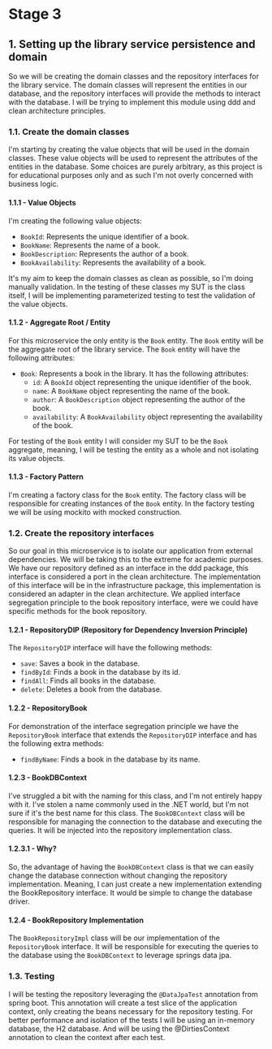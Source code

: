 # Stage 3

## 1. Setting up the library service persistence and domain
So we will be creating the domain classes and the repository interfaces for the library service. The domain classes will represent the entities in our database, and the repository interfaces will provide the methods to interact with the database.
I will be trying to implement this module using ddd and clean architecture principles.

### 1.1. Create the domain classes
I'm starting by creating the value objects that will be used in the domain classes. These value objects will be used to represent the attributes of the entities in the database.
Some choices are purely arbitrary, as this project is for educational purposes only and as such I'm not overly concerned with business logic.

#### 1.1.1 - Value Objects
I'm creating the following value objects:
- `BookId`: Represents the unique identifier of a book.
- `BookName`: Represents the name of a book.
- `BookDescription`: Represents the author of a book.
- `BookAvailability`: Represents the availability of a book.

It's my aim to keep the domain classes as clean as possible, so I'm doing manually validation. In the testing of these classes my SUT is the class itself, I will be implementing parameterized testing to test the validation of the value objects.

#### 1.1.2 - Aggregate Root / Entity
For this microservice the only entity is the `Book` entity. The `Book` entity will be the aggregate root of the library service. The `Book` entity will have the following attributes:

- `Book`: Represents a book in the library. It has the following attributes:
    - `id`: A `BookId` object representing the unique identifier of the book.
    - `name`: A `BookName` object representing the name of the book.
    - `author`: A `BookDescription` object representing the author of the book.
    - `availability`: A `BookAvailability` object representing the availability of the book.

For testing of the `Book` entity I will consider my SUT to be the `Book` aggregate, meaning, I will be testing the entity as a whole and not isolating its value objects.

#### 1.1.3 - Factory Pattern
I'm creating a factory class for the `Book` entity. The factory class will be responsible for creating instances of the `Book` entity. In the factory testing we will be using mockito with mocked construction.

### 1.2. Create the repository interfaces
So our goal in this microservice is to isolate our application from external dependencies. We will be taking this to the extreme for academic purposes.
We have our repository defined as an interface in the ddd package, this interface is considered a port in the clean architecture. The implementation of this interface will be in the infrastructure package, this implementation is considered an adapter in the clean architecture.
We applied interface segregation principle to the book repository interface, were we could have specific methods for the book repository.

#### 1.2.1 - RepositoryDIP (Repository for Dependency Inversion Principle)
The `RepositoryDIP` interface will have the following methods:
- `save`: Saves a book in the database.
- `findById`: Finds a book in the database by its id.
- `findAll`: Finds all books in the database.
- `delete`: Deletes a book from the database.

#### 1.2.2 - RepositoryBook
For demonstration of the interface segregation principle we have the `RepositoryBook` interface that extends the `RepositoryDIP` interface and has the following extra methods:
- `findByName`: Finds a book in the database by its name.

#### 1.2.3 - BookDBContext
I've struggled a bit with the naming for this class, and I'm not entirely happy with it. I've stolen a name commonly used in the .NET world, but I'm not sure if it's the best name for this class.
The `BookDBContext` class will be responsible for managing the connection to the database and executing the queries. It will be injected into the repository implementation class.

#### 1.2.3.1 - Why?
So, the advantage of having the `BookDBContext` class is that we can easily change the database connection without changing the repository implementation. Meaning, I can just create a new implementation 
extending the BookRepository interface. It would be simple to change the database driver.

#### 1.2.4 - BookRepository Implementation
The `BookRepositoryImpl` class will be our implementation of the `RepositoryBook` interface. It will be responsible for executing the queries to the database using the `BookDBContext` to leverage springs data jpa.

### 1.3. Testing
I will be testing the repository leveraging the `@DataJpaTest` annotation from spring boot. This annotation will create a test slice of the application context, only creating the beans necessary for the repository testing.
For better performance and isolation of the tests I will be using an in-memory database, the H2 database. And will be using the @DirtiesContext annotation to clean the context after each test.
